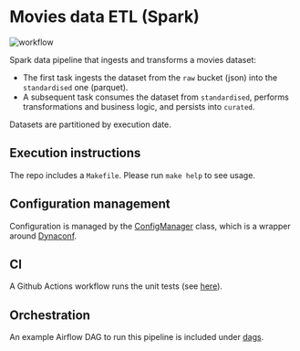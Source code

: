# Movies data ETL (Spark)
![workflow](https://github.com/guidok91/spark-movies-etl/actions/workflows/python-app.yml/badge.svg)

Spark data pipeline that ingests and transforms a movies dataset:
 - The first task ingests the dataset from the `raw` bucket (json) into the `standardised` one (parquet).
 - A subsequent task consumes the dataset from `standardised`, performs transformations and business logic, and persists into `curated`.

Datasets are partitioned by execution date.

## Execution instructions
The repo includes a `Makefile`.
Please run `make help` to see usage.

## Configuration management
Configuration is managed by the [ConfigManager](movies_etl/config/config_manager.py) class, which is a wrapper around [Dynaconf](https://www.dynaconf.com/).

## CI
A Github Actions workflow runs the unit tests (see [here](https://github.com/guidok91/spark-movies-etl/actions)).

## Orchestration
An example Airflow DAG to run this pipeline is included under [dags](dags/movies_etl.py).
